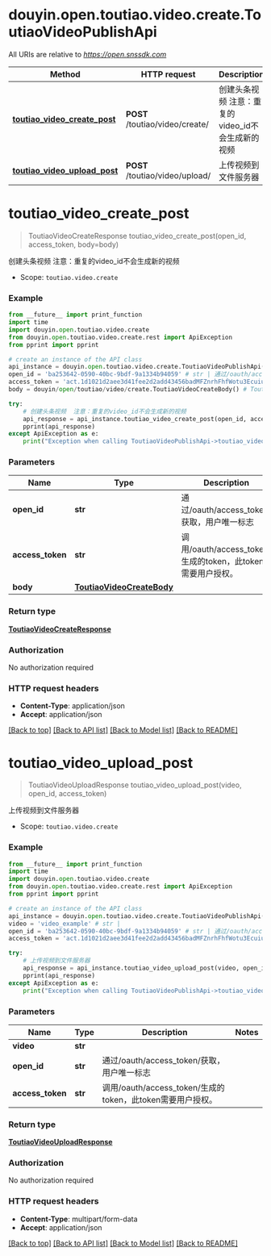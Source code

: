 # douyin.open.toutiao.video.create.ToutiaoVideoPublishApi

All URIs are relative to *https://open.snssdk.com*

Method | HTTP request | Description
------------- | ------------- | -------------
[**toutiao_video_create_post**](ToutiaoVideoPublishApi.md#toutiao_video_create_post) | **POST** /toutiao/video/create/ | 创建头条视频  注意：重复的video_id不会生成新的视频
[**toutiao_video_upload_post**](ToutiaoVideoPublishApi.md#toutiao_video_upload_post) | **POST** /toutiao/video/upload/ | 上传视频到文件服务器

# **toutiao_video_create_post**
> ToutiaoVideoCreateResponse toutiao_video_create_post(open_id, access_token, body=body)

创建头条视频  注意：重复的video_id不会生成新的视频

* Scope: `toutiao.video.create` 

### Example
```python
from __future__ import print_function
import time
import douyin.open.toutiao.video.create
from douyin.open.toutiao.video.create.rest import ApiException
from pprint import pprint

# create an instance of the API class
api_instance = douyin.open.toutiao.video.create.ToutiaoVideoPublishApi()
open_id = 'ba253642-0590-40bc-9bdf-9a1334b94059' # str | 通过/oauth/access_token/获取，用户唯一标志
access_token = 'act.1d1021d2aee3d41fee2d2add43456badMFZnrhFhfWotu3Ecuiuka27L56lr' # str | 调用/oauth/access_token/生成的token，此token需要用户授权。
body = douyin/open/toutiao/video/create.ToutiaoVideoCreateBody() # ToutiaoVideoCreateBody |  (optional)

try:
    # 创建头条视频  注意：重复的video_id不会生成新的视频
    api_response = api_instance.toutiao_video_create_post(open_id, access_token, body=body)
    pprint(api_response)
except ApiException as e:
    print("Exception when calling ToutiaoVideoPublishApi->toutiao_video_create_post: %s\n" % e)
```

### Parameters

Name | Type | Description  | Notes
------------- | ------------- | ------------- | -------------
 **open_id** | **str**| 通过/oauth/access_token/获取，用户唯一标志 | 
 **access_token** | **str**| 调用/oauth/access_token/生成的token，此token需要用户授权。 | 
 **body** | [**ToutiaoVideoCreateBody**](ToutiaoVideoCreateBody.md)|  | [optional] 

### Return type

[**ToutiaoVideoCreateResponse**](ToutiaoVideoCreateResponse.md)

### Authorization

No authorization required

### HTTP request headers

 - **Content-Type**: application/json
 - **Accept**: application/json

[[Back to top]](#) [[Back to API list]](../README.md#documentation-for-api-endpoints) [[Back to Model list]](../README.md#documentation-for-models) [[Back to README]](../README.md)

# **toutiao_video_upload_post**
> ToutiaoVideoUploadResponse toutiao_video_upload_post(video, open_id, access_token)

上传视频到文件服务器

* Scope: `toutiao.video.create` 

### Example
```python
from __future__ import print_function
import time
import douyin.open.toutiao.video.create
from douyin.open.toutiao.video.create.rest import ApiException
from pprint import pprint

# create an instance of the API class
api_instance = douyin.open.toutiao.video.create.ToutiaoVideoPublishApi()
video = 'video_example' # str | 
open_id = 'ba253642-0590-40bc-9bdf-9a1334b94059' # str | 通过/oauth/access_token/获取，用户唯一标志
access_token = 'act.1d1021d2aee3d41fee2d2add43456badMFZnrhFhfWotu3Ecuiuka27L56lr' # str | 调用/oauth/access_token/生成的token，此token需要用户授权。

try:
    # 上传视频到文件服务器
    api_response = api_instance.toutiao_video_upload_post(video, open_id, access_token)
    pprint(api_response)
except ApiException as e:
    print("Exception when calling ToutiaoVideoPublishApi->toutiao_video_upload_post: %s\n" % e)
```

### Parameters

Name | Type | Description  | Notes
------------- | ------------- | ------------- | -------------
 **video** | **str**|  | 
 **open_id** | **str**| 通过/oauth/access_token/获取，用户唯一标志 | 
 **access_token** | **str**| 调用/oauth/access_token/生成的token，此token需要用户授权。 | 

### Return type

[**ToutiaoVideoUploadResponse**](ToutiaoVideoUploadResponse.md)

### Authorization

No authorization required

### HTTP request headers

 - **Content-Type**: multipart/form-data
 - **Accept**: application/json

[[Back to top]](#) [[Back to API list]](../README.md#documentation-for-api-endpoints) [[Back to Model list]](../README.md#documentation-for-models) [[Back to README]](../README.md)

